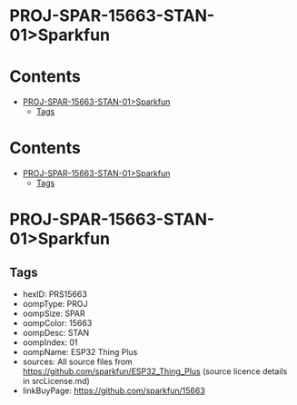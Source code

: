 
PROJ-SPAR-15663-STAN-01>Sparkfun
================================

Contents
========

* [PROJ-SPAR-15663-STAN-01>Sparkfun](#proj-spar-15663-stan-01sparkfun)
	* [Tags](#tags)

Contents
========

* [PROJ-SPAR-15663-STAN-01>Sparkfun](#proj-spar-15663-stan-01sparkfun)
	* [Tags](#tags)

# PROJ-SPAR-15663-STAN-01>Sparkfun

## Tags

- hexID: PRS15663
- oompType: PROJ
- oompSize: SPAR
- oompColor: 15663
- oompDesc: STAN
- oompIndex: 01
- oompName: ESP32 Thing Plus
- sources: All source files from https://github.com/sparkfun/ESP32_Thing_Plus (source licence details in srcLicense.md)
- linkBuyPage: https://github.com/sparkfun/15663
